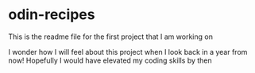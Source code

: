 # odin-recipes

This is the readme file for the first project that I am working on

I wonder how I will feel about this project when I look back in a year from 
now! Hopefully I would have elevated my coding skills by then